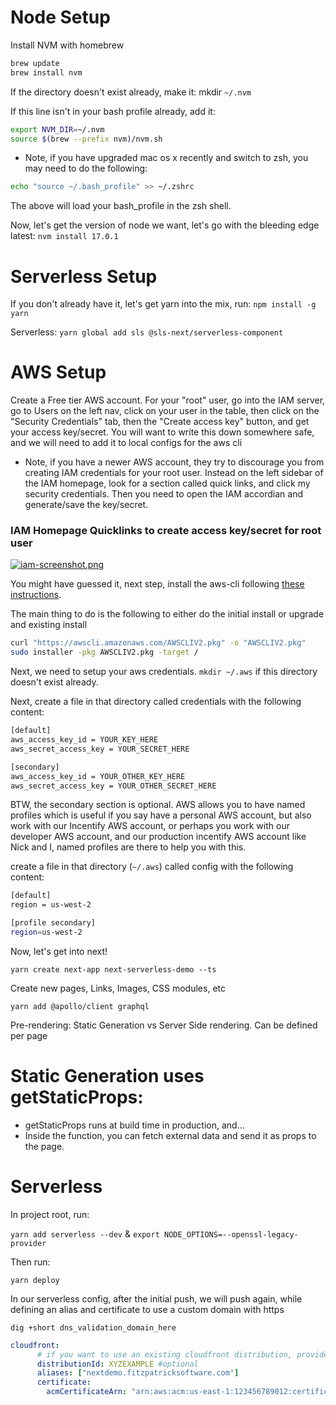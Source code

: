 # Node Setup
Install NVM with homebrew

```bash
brew update
brew install nvm
```

If the directory doesn't exist already, make it: mkdir `~/.nvm`

If this line isn't in your bash profile already, add it:

```bash
export NVM_DIR=~/.nvm
source $(brew --prefix nvm)/nvm.sh
```

* Note, if you have upgraded mac os x recently and switch to zsh, you may need to do the following:

```bash
echo "source ~/.bash_profile" >> ~/.zshrc
```

The above will load your bash_profile in the zsh shell.

Now, let's get the version of node we want, let's go with the bleeding edge latest:
`nvm install 17.0.1`

# Serverless Setup

If you don't already have it, let's get yarn into the mix, run:
`npm install -g yarn`

Serverless:
`yarn global add sls @sls-next/serverless-component`

# AWS Setup

Create a Free tier AWS account. For your "root" user, go into the IAM server, go to Users on the left nav, click on your user in the table, then click on the "Security Credentials" tab, then the "Create access key" button, and get your access key/secret. You will want to write this down somewhere safe, and we will need to add it to local configs for the aws cli

* Note, if you have a newer AWS account, they try to discourage you from creating IAM credentials for your root user. Instead on the left sidebar of the IAM homepage, look for a section called quick links, and click my security credentials. Then you need to open the IAM accordian and generate/save the key/secret.

### IAM Homepage Quicklinks to create access key/secret for root user
[![iam-screenshot.png](https://i.postimg.cc/6qG83P02/iam-screenshot.png)](https://postimg.cc/64tWbYFt)

You might have guessed it, next step, install the aws-cli following [these instructions](https://docs.aws.amazon.com/cli/latest/userguide/install-cliv2-mac.html).

The main thing to do is the following to either do the initial install or upgrade and existing install

```bash
curl "https://awscli.amazonaws.com/AWSCLIV2.pkg" -o "AWSCLIV2.pkg"
sudo installer -pkg AWSCLIV2.pkg -target /
```

Next, we need to setup your aws credentials.
`mkdir ~/.aws` if this directory doesn't exist already.

Next, create a file in that directory called credentials with the following content:

```bash
[default]
aws_access_key_id = YOUR_KEY_HERE
aws_secret_access_key = YOUR_SECRET_HERE

[secondary]
aws_access_key_id = YOUR_OTHER_KEY_HERE
aws_secret_access_key = YOUR_OTHER_SECRET_HERE
```

BTW, the secondary section is optional. AWS allows you to have named profiles which is useful if you say have a personal AWS account, but also work with our Incentify AWS account, or perhaps you work with our developer AWS account, and our production incentify AWS account like Nick and I, named profiles are there to help you with this.

create a file in that directory (`~/.aws`) called config with the following content:

```bash
[default]
region = us-west-2

[profile secondary]
region=us-west-2
```

Now, let's get into next!

`yarn create next-app next-serverless-demo --ts`

Create new pages, Links, Images, CSS modules, etc

`yarn add @apollo/client graphql`

Pre-rendering: Static Generation vs Server Side rendering. Can be defined per page 

# Static Generation uses getStaticProps:
* getStaticProps runs at build time in production, and…
* Inside the function, you can fetch external data and send it as props to the page.

# Serverless 

In project root, run:

`yarn add serverless --dev` & `export NODE_OPTIONS=--openssl-legacy-provider`

Then run:

`yarn deploy`

In our serverless config, after the initial push, we will push again, while defining an alias and certificate to use a custom domain with https

`dig +short dns_validation_domain_here`

```yml
cloudfront:
      # if you want to use an existing cloudfront distribution, provide it here
      distributionId: XYZEXAMPLE #optional
      aliases: ["nextdemo.fitzpatricksoftware.com"]
      certificate:
        acmCertificateArn: "arn:aws:acm:us-east-1:123456789012:certificate/12345678-1234-1234-1234-123456789012"
```